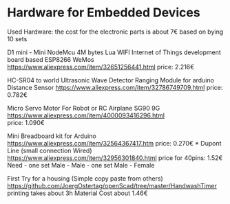 Hardware for Embedded Devices
=============================


Used Hardware:
   the cost for the electronic parts is about 7€ 
   based on bying 10 sets


D1 mini - Mini NodeMcu 4M bytes Lua WIFI Internet of Things development board based ESP8266 WeMos
   https://www.aliexpress.com/item/32651256441.html
   price: 2.216€

HC-SR04 to world Ultrasonic Wave Detector Ranging Module for arduino Distance Sensor
   https://www.aliexpress.com/item/32786749709.html
   price: 0.782€ 
   
Micro Servo Motor For Robot or RC Airplane SG90 9G
   https://www.aliexpress.com/item/4000093416296.html   
   price: 1.090€
   
Mini Breadboard kit for Arduino
   https://www.aliexpress.com/item/32564367417.htm
   price: 0.270€
 *
Dupont Line (small connection Wired)
   https://www.aliexpress.com/item/32956301840.html
   price for 40pins: 1.52€
   Need 
     - one set Male - Male
     - one set Male - Female
     
First Try for a housing (Simple copy paste from others)
   https://github.com/JoergOstertag/openScad/tree/master/HandwashTimer
   printing takes about 3h
   Material Cost about 1.46€
